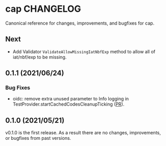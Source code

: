 # cap CHANGELOG

Canonical reference for changes, improvements, and bugfixes for cap.

## Next

* Add Validator `ValidateAllowMissingIatNbfExp` method to allow all of iat/nbf/exp to be missing.

## 0.1.1 (2021/06/24)

### Bug Fixes

* oidc: remove extra unused parameter to Info logging in TestProvider.startCachedCodesCleanupTicking
  ([PR](https://github.com/hashicorp/cap/pull/42)).

## 0.1.0 (2021/05/21)

v0.1.0 is the first release.  As a result there are no changes, improvements, or bugfixes from past versions.

